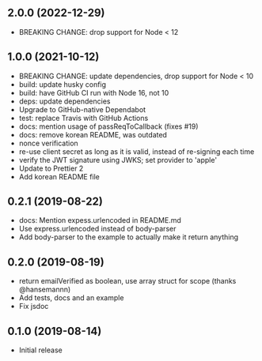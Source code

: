 ## 2.0.0 (2022-12-29)

  - BREAKING CHANGE: drop support for Node < 12

## 1.0.0 (2021-10-12)

  - BREAKING CHANGE: update dependencies, drop support for Node < 10
  - build: update husky config
  - build: have GitHub CI run with Node 16, not 10
  - deps: update dependencies
  - Upgrade to GitHub-native Dependabot
  - test: replace Travis with GitHub Actions
  - docs: mention usage of passReqToCallback (fixes #19)
  - docs: remove korean README, was outdated
  - nonce verification
  - re-use client secret as long as it is valid, instead of re-signing each time
  - verify the JWT signature using JWKS; set provider to 'apple'
  - Update to Prettier 2
  - Add korean README file

## 0.2.1 (2019-08-22)

- docs: Mention expess.urlencoded in README.md
- Use express.urlencoded instead of body-parser
- Add body-parser to the example to actually make it return anything

## 0.2.0 (2019-08-19)

  - return emailVerified as boolean, use array struct for scope (thanks @hansemannn)
  - Add tests, docs and an example
  - Fix jsdoc

## 0.1.0 (2019-08-14)

  - Initial release
